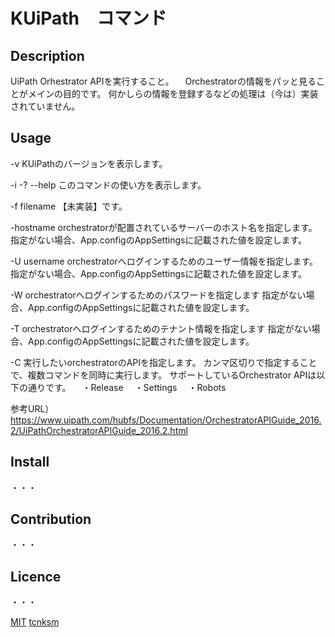 KUiPath　コマンド
====

## Description

UiPath Orhestrator APIを実行すること。
　Orchestratorの情報をパッと見ることがメインの目的です。
  何かしらの情報を登録するなどの処理は（今は）実装されていません。


## Usage
-v
KUiPathのバージョンを表示します。

-i
-?
--help
このコマンドの使い方を表示します。


-f filename
【未実装】です。

-hostname
orchestratorが配置されているサーバーのホスト名を指定します。
指定がない場合、App.configのAppSettingsに記載された値を設定します。

-U username
orchestratorへログインするためのユーザー情報を指定します。
指定がない場合、App.configのAppSettingsに記載された値を設定します。

-W
orchestratorへログインするためのパスワードを指定します
指定がない場合、App.configのAppSettingsに記載された値を設定します。

-T
orchestratorへログインするためのテナント情報を指定します
指定がない場合、App.configのAppSettingsに記載された値を設定します。

-C
実行したいorchestratorのAPIを指定します。
カンマ区切りで指定することで、複数コマンドを同時に実行します。
サポートしているOrchestrator APIは以下の通りです。
　・Release
　・Settings
　・Robots
 
 参考URL）https://www.uipath.com/hubfs/Documentation/OrchestratorAPIGuide_2016.2/UiPathOrchestratorAPIGuide_2016.2.html


## Install
・・・
## Contribution
・・・
## Licence
・・・

[MIT](https://github.com/tcnksm/tool/blob/master/LICENCE)
[tcnksm](https://github.com/tcnksm)
